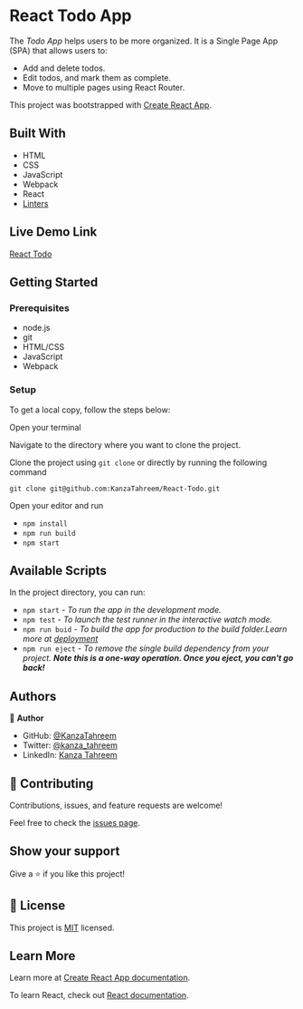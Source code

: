 # React Todo App

The _Todo App_ helps users to be more organized. It is a Single Page App (SPA) that allows users to:

- Add and delete todos.
- Edit todos, and mark them as complete.
- Move to multiple pages using React Router.

This project was bootstrapped with [Create React App](https://github.com/facebook/create-react-app).

## Built With

- HTML
- CSS
- JavaScript
- Webpack
- React
- [Linters](https://github.com/microverseinc/linters-config/tree/master/react-redux)

## Live Demo Link

[React Todo](https://kanzatahreem.github.io/React-Todo/)

## Getting Started

### Prerequisites

- node.js
- git
- HTML/CSS
- JavaScript
- Webpack

### Setup

To get a local copy, follow the steps below:

Open your terminal

Navigate to the directory where you want to clone the project.

Clone the project using `git clone` or directly by running the following command

`git clone git@github.com:KanzaTahreem/React-Todo.git`

Open your editor and run

- `npm install`
- `npm run build`
- `npm start`

## Available Scripts

In the project directory, you can run:

- `npm start` - _To run the app in the development mode._
- `npm test` - _To launch the test runner in the interactive watch mode._
- `npm run buid` - _To build the app for production to the build folder.Learn more at [deployment](https://create-react-app.dev/docs/deployment/)_
- `npm run eject` - _To remove the single build dependency from your project. **Note this is a one-way operation. Once you eject, you can't go back!**_

## Authors

👤 **Author**

- GitHub: [@KanzaTahreem](https://github.com/KanzaTahreem)
- Twitter: [@kanza_tahreem](https://twitter.com/kanza_tahreem)
- LinkedIn: [Kanza Tahreem](https://www.linkedin.com/in/kanza-tahreem/)

## 🤝 Contributing

Contributions, issues, and feature requests are welcome!

Feel free to check the [issues page](https://github.com/KanzaTahreem/Leaderboard/issues).

## Show your support

Give a ⭐️ if you like this project!

## 📝 License

This project is [MIT](./LICENSE) licensed.

## Learn More

Learn more at [Create React App documentation](https://facebook.github.io/create-react-app/docs/getting-started).

To learn React, check out [React documentation](https://reactjs.org/).
